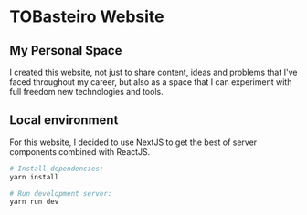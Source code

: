 # TOBasteiro Website

## My Personal Space

I created this website, not just to share content, ideas and problems that I've faced throughout my career, but also as a space that I can experiment with full freedom new technologies and tools.

## Local environment

For this website, I decided to use NextJS to get the best of server components combined with ReactJS.

```bash
# Install dependencies:
yarn install

# Run development server:
yarn run dev
```
